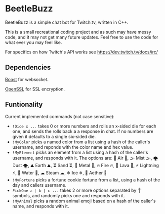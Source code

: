 # BeetleBuzz

BeetleBuzz is a simple chat bot for Twitch.tv, written in C++.

This is a small recreational coding project and as such may have messy code, and it may not get many future updates.
Feel free to use the code for what ever you may feel like.

For specifics on how Twitch's API works see https://dev.twitch.tv/docs/irc/

## Dependencies
[Boost][BoostWebsite] for websocket.

[OpenSSL][OpenSSLWebsite] for SSL encryption.

[BoostWebsite]: https://www.boost.org
[OpenSSLWebsite]: https://www.openssl.org

## Funtionality
Current implemented commands (not case sensitive):
- `!Dice x ...` takes 0 or more numbers and rolls an x-sided die for each one, and sends the rolls back a a response in chat. If no numbers are given it defaults to a single six-sided die.
- `!MyColor` picks a named color from a list using a hash of the caller's username, and reponds with the color name and hex value.
- `!MyElement` picks an element from a list using a hash of the caller's username, and responds with it. The options are: 
      💨 Air 💨, 🌫 Mist 🌫, 🌪 Dust 🌪,
			⛰ Earth ⛰, ⏳ Sand ⏳, 🔩 Metal 🔩,
			🔥 Fire 🔥, 🌋 Lava 🌋, ⚡ Lightning ⚡,
			🌊 Water 🌊, ☁ Steam ☁, ❄ Ice ❄,
      🌌 Aether 🌌
- `!MyFortune` picks a fortune cookie fortune from a list, using a hash of the day and callers username.
- `PickOne a | b | c ...` takes 2 or more options separated by '|' symbols, and randomly picks one and responds with it. 
- `!MyAnimal` picks a random animal emoji based on a hash of the caller's name, and responds with it.
